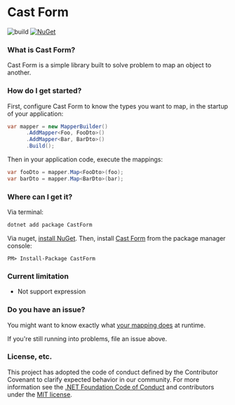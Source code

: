# Cast Form

![build](https://github.com/lillo42/cast-form/workflows/Build%20Master/badge.svg)
[![NuGet](http://img.shields.io/nuget/v/CastForm.svg)](https://www.nuget.org/packages/CastForm/)


### What is Cast Form?

Cast Form is a simple library built to solve problem to map an object to another.


### How do I get started?

First, configure Cast Form to know the types you want to map, in the startup of your application:

```csharp
var mapper = new MapperBuilder()
      .AddMapper<Foo, FooDto>()
      .AddMapper<Bar, BarDto>()
      .Build();
```
Then in your application code, execute the mappings:

```csharp
var fooDto = mapper.Map<FooDto>(foo);
var barDto = mapper.Map<BarDto>(bar);
```

### Where can I get it?

Via terminal:

```bash
dotnet add package CastForm
```

Via nuget, [install NuGet](http://docs.nuget.org/docs/start-here/installing-nuget). Then, install [Cast Form](https://www.nuget.org/packages/CastForm/) from the package manager console:

```
PM> Install-Package CastForm
```

### Current limitation

- Not support expression

### Do you have an issue?

You might want to know exactly what [your mapping does](https://github.com/lillo42/cast-form/wiki/How-it-works%3F) at runtime.

If you're still running into problems, file an issue above.

### License, etc.

This project has adopted the code of conduct defined by the Contributor Covenant to clarify expected behavior in our community.
For more information see the [.NET Foundation Code of Conduct](https://dotnetfoundation.org/code-of-conduct) and contributors under the [MIT license](/LICENSE).

